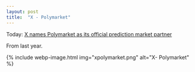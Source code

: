 ```yaml
---
layout: post
title:  "X - Polymarket"
---
```


Today: [X names Polymarket as its official prediction market partner](https://techcrunch.com/2025/06/06/x-names-polymarket-as-its-official-prediction-market-partner/)

From last year.

{% include webp-image.html img="xpolymarket.png" alt="X- Polymarket" %}
